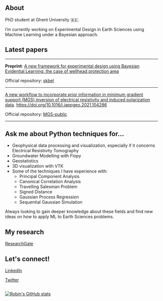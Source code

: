 ## About

PhD student at Ghent University 🇧🇪. 

I’m currently working on Experimental Design in Earth Sciences using Machine Learning under a Bayesian approach.

## Latest papers
-----------------------------------------------------------------------------

**Preprint**: [A new framework for experimental design using Bayesian Evidential Learning: the case of wellhead protection area](https://arxiv.org/abs/2105.05539)

Official repository: [skbel](https://github.com/robinthibaut/skbel)

-----------------------------------------------------------------------------

[A new workflow to incorporate prior information in minimum gradient support (MGS) inversion of electrical resistivity and induced polarization data](https://www.sciencedirect.com/science/article/pii/S0926985121000331#f0005).
https://doi.org/10.1016/j.jappgeo.2021.104286

Official repository: [MGS-public](https://github.com/robinthibaut/MGS-public)

-----------------------------------------------------------------------------

## Ask me about Python techniques for...
- Geophysical data processing and visualization, especially if it concerns Electrical Resistivity Tomography 
- Groundwater Modelling with Flopy
- Geostatistics
- 3D visualization with VTK
- Some of the techniques I have experience with:
  - Principal Component Analysis
  - Canonical Correlation Analysis
  - Travelling Salesman Problem
  - Signed Distance
  - Gaussian Process Regression
  - Sequential Gaussian Simulation

Always looking to gain deeper knowledge about these fields and find new ideas on how to apply ML to Earth Sciences problems.

## My research
[ResearchGate](https://www.researchgate.net/profile/Robin_Thibaut)

## Let's connect!
[LinkedIn](https://www.linkedin.com/in/robin-thibaut/)

[Twitter](https://twitter.com/RobinThibaut)

## 
[![Robin's GitHub stats](https://github-readme-stats.vercel.app/api?username=robinthibaut&show_icons=true&theme=radical)](https://github.com/anuraghazra/github-readme-stats)
<!--
**robinthibaut/robinthibaut** is a ✨ _special_ ✨ repository because its `README.md` (this file) appears on your GitHub profile.

Here are some ideas to get you started:

- 🔭 I’m currently working on ...
- 🌱 I’m currently learning ...
- 👯 I’m looking to collaborate on ...
- 🤔 I’m looking for help with ...
- 💬 Ask me about ...
- 📫 How to reach me: ...
- 😄 Pronouns: ...
- ⚡ Fun fact: ...
-->
